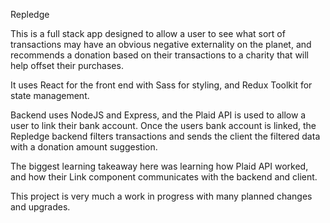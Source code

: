 Repledge

This is a full stack app designed to allow a user to see what sort of transactions may have an obvious negative externality on the planet, and recommends a donation based on their transactions to a charity that will help offset their purchases.

It uses React for the front end with Sass for styling, and Redux Toolkit for state management.

Backend uses NodeJS and Express, and the Plaid API is used to allow a user to link their bank account. Once the users bank account is linked, the Repledge backend filters transactions and sends the client the filtered data with a donation amount suggestion.

The biggest learning takeaway here was learning how Plaid API worked, and how their Link component communicates with the backend and client.

This project is very much a work in progress with many planned changes and upgrades.
